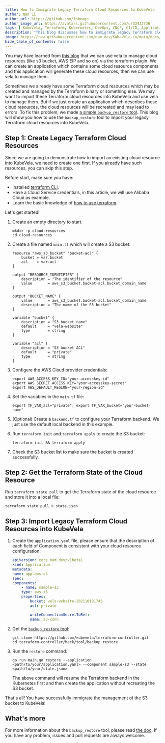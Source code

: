 ```yaml
---
title: How to Immigrate Legacy Terraform Cloud Resources to KubeVela
author: Nan Li
author_url: https://github.com/loheagn
author_image_url: https://avatars.githubusercontent.com/u/33423736
tags: [ KubeVela, Terraform, Kubernetes, DevOps, CNCF, CI/CD, Application delivery]
description: "This blog discusses how to immigrate legacy Terraform cloud resources to KubeVela."
image: https://raw.githubusercontent.com/oam-dev/KubeVela.io/main/docs/resources/KubeVela-03.png
hide_table_of_contents: false
---
```


You may have learned from [this blog](./2022-06-27-terraform-integrate-with-vela.md) that we can use vela to manage cloud resources (like s3 bucket, AWS EIP and so on) via the terraform plugin. We can create an application which contains some cloud resource components and this application will generate these cloud resources, then we can use vela to manage them. 

Sometimes we already have some Terraform cloud resources which may be created and managed by the Terraform binary or something else. We may want to import these Terraform cloud resources into KubeVela and use vela to manage them. But if we just create an application which describes these cloud resources, the cloud resources will be recreated and may lead to errors. To fix this problem, we made [a simple `backup_restore` tool](https://github.com/kubevela/terraform-controller/tree/master/hack/tool/backup_restore). This blog will show you how to use the `backup_restore` tool to import your legacy Terraform cloud resources into KubeVela.

## Step 1: Create Legacy Terraform Cloud Resources

Since we are going to demonstrate how to import an existing cloud resource into KubeVela, we need to create one first. If you already have such resources, you can skip this step.

Before start, make sure you have:

- Installed [terraform CLI](https://www.terraform.io/downloads).
- Have a Cloud Service credentials, in this article, we will use Alibaba Cloud as example.
- Learn the basic knowledge of [how to use terraform](https://www.terraform.io/language).

Let's get started!

1. Create an empty directory to start.

    ```shell
    mkdir -p cloud-resources
    cd cloud-resources
    ```

2. Create a file named `main.tf` which will create a S3 bucket:

    ```hcl
    resource "aws_s3_bucket" "bucket-acl" {
        bucket = var.bucket
        acl    = var.acl
    }

    output "RESOURCE_IDENTIFIER" {
        description = "The identifier of the resource"
        value       = aws_s3_bucket.bucket-acl.bucket_domain_name
    }

    output "BUCKET_NAME" {
        value       = aws_s3_bucket.bucket-acl.bucket_domain_name
        description = "The name of the S3 bucket"
    }

    variable "bucket" {
        description = "S3 bucket name"
        default     = "vela-website"
        type        = string
    }

    variable "acl" {
        description = "S3 bucket ACL"
        default     = "private"
        type        = string
    }
    ```

3. Configure the AWS Cloud provider credentials:

    ```shell
    export AWS_ACCESS_KEY_ID="your-accesskey-id"
    export AWS_SECRET_ACCESS_KEY="your-accesskey-secret"
    export AWS_DEFAULT_REGION="your-region-id"
    ```

4. Set the variables in the `main.tf` file:

    ```shell
    export TF_VAR_acl="private"; export TF_VAR_bucket="your-bucket-name"
    ```

5. (Optional) Create a `backend.tf` to configure your Terraform backend. We just use the default local backend in this example.

6. Run `terraform init` and `terraform apply` to create the S3 bucket:

    ```shell
    terraform init && terraform apply
    ```

7. Check the S3 bucket list to make sure the bucket is created successfully.

## Step 2: Get the Terraform State of the Cloud Resource

Run `terraform state pull` to get the Terraform state of the cloud resource and store it into a local file:

```shell
terraform state pull > state.json
```

## Step 3: Import Legacy Terraform Cloud Resources into KubeVela

1. Create the `application.yaml` file, please ensure that the description of each field of Component is consistent with your cloud resource configuration:

    ```yaml
    apiVersion: core.oam.dev/v1beta1
    kind: Application
    metadata:
    name: app-aws-s3
    spec:
    components:
        - name: sample-s3
        type: aws-s3
        properties:
            bucket: vela-website-202110191745
            acl: private

            writeConnectionSecretToRef:
            name: s3-conn
    ```

2. Get the [`backup_restore` tool](https://github.com/kubevela/terraform-controller/tree/master/hack/tool/backup_restore):

    ```shell
    git clone https://github.com/kubevela/terraform-controller.git
    cd terraform-controller/hack/tool/backup_restore
    ```

3. Run the `restore` command:
    ```shell
    go run main.go restore --application <path/to/your/application.yaml> --component sample-s3 --state <path/to/your/state.json>
    ```
    The above command will resume the Terraform backend in the Kubernetes first and then create the application without recreating the S3 bucket.

That's all! You have successfully immigrate the management of the S3 bucket to KubeVela!

## What's more

For more information about the `backup_restore` tool, please read [the doc](https://github.com/kubevela/terraform-controller/blob/master/hack/tool/backup_restore/README.md). If you have any problem, issues and pull requests are always welcome.